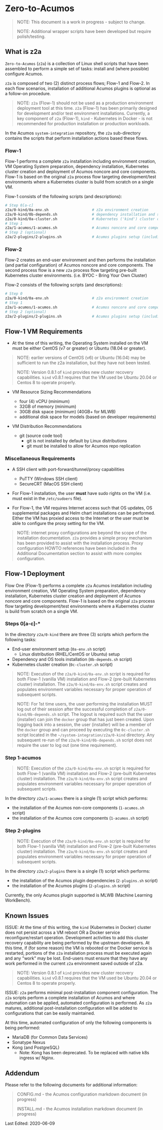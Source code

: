 # Zero-to-Acumos

> NOTE: This document is a work in progress - subject to change.
>
> NOTE: Additional wrapper scripts have been developed but require polish/testing.

## What is z2a

`Zero-to-Acumos` (`z2a`) is a collection of Linux shell scripts that have been assembled to perform a simple set of tasks:  install and (where possible) configure Acumos.

`z2a` is composed of two (2) distinct process flows; Flow-1 and Flow-2. In each flow scenarios, installation of additional Acumos plugins is optional as a follow-on procedure.

> NOTE: `z2a` (Flow-1) should not be used as a production environment deployment tool at this time.  `z2a` (Flow-1) has been primarily designed for development and/or test environment installations.  Currently, a key component of `z2a` (Flow-1), `kind` -  Kubernetes in Docker - is not recommended for production installation or production workloads.

In the Acumos `system-integration` repository, the `z2a` sub-directory contains the scripts that perform installation actions based these flows.

### Flow-1

Flow-1 performs a complete `z2a` installation including environment creation, VM Operating System preparation, dependency installation, Kubernetes cluster creation and deployment of Acumos noncore and core components. Flow-1 is based on the original `z2a` process flow targeting development/test environments where a Kubernetes cluster is build from scratch on a single VM.

Flow-1 consists of the following scripts (and descriptions):

```sh
# Step 0[a-c]
z2a/0-kind/0a-env.sh                    # z2a environment creation
z2a/0-kind/0b-depends.sh                # dependency installation and setup
z2a/0-kind/0a-cluster.sh                # Kubernetes ('kind') cluster creation
# Step 1
z2a/1-acumos/1-acumos.sh                # Acumos noncore and core component setup
# Step 2 (optional)
z2a/2-plugins/2-plugins.sh              # Acumos plugins setup (including dependencies)
```

### Flow-2

Flow-2 creates an end-user environment and then performs the installation (and partial configuration) of Acumos noncore and core components. The second process flow is a new `z2a` process flow targeting pre-built Kubernetes cluster environments. (i.e. BYOC - Bring Your Own Cluster)

Flow-2 consists of the following scripts (and descriptions):

```sh
# Step 0
z2a/0-kind/0a-env.sh                    # z2a environment creation
# Step 1
z2a/1-acumos/1-acumos.sh                # Acumos noncore and core component setup
# Step 2 (optional)
z2a/2-plugins/2-plugins.sh              # Acumos plugins setup (including dependencies)
```

## Flow-1 VM Requirements

* At the time of this writing, the Operating System installed on the VM must be either CentOS (v7 or greater) or Ubuntu (18.04 or greater).

> NOTE: earlier versions of CentOS (v6) or Ubuntu (16.04) may be sufficient to run the z2a installation, but they have not been tested.
>
> NOTE: Version 0.8.1 of `kind` provides new cluster recovery capabilities.  `kind` v0.8.1 requires that the VM used be Ubuntu 20.04 or Centos 8 to operate properly.

* VM Resource Sizing Recommendations
  * four (4) vCPU (minimum)
  * 32GB of memory (minimum)
  * 30GB disk space (minimum) (40GB+ for MLWB)
  * additional disk space for models (based on developer requirements)

* VM Distribution Recommendations
  * git (source code tool)
    * git is not installed by default by Linux distributions
    * git must be installed to allow for Acumos repo replication

### Miscellaneous Requirements

* A SSH client with port-forward/tunnel/proxy capabilities
  * PuTTY (Windows SSH client)
  * SecureCRT (MacOS SSH client)

* For Flow-1 installation, the user **must** have sudo rights on the VM (i.e. must exist in the `/etc/sudoers` file).

* For Flow-1, the VM requires Internet access such that OS updates, OS supplemental packages and Helm chart installations can be performed. Either the VM has proxied access to the Internet or the user must be able to configure the proxy setting for the VM.

> NOTE: internet proxy configurations are beyond the scope of the installation documentation.  `z2a` provides a simple proxy mechanism has been provided to assist with the installation process. Proxy configuration HOWTO references have been included in the Additional Documentation section to assist with more complex configuration.

## Flow-1 Deployment

Flow One (Flow-1) performs a complete `z2a` Acumos installation including environment creation, VM Operating System preparation, dependency installation, Kubernetes cluster creation and deployment of Acumos noncore and core components. Flow-1 is based on the original `z2a` process flow targeting development/test environments where a Kubernetes cluster is build from scratch on a single VM.

### Steps 0[a-c]-*

In the directory `z2a/0-kind` there are three (3) scripts which perform the following tasks:

* End-user environment setup (`0a-env.sh` script)
  * Linux distribution (RHEL/CentOS or Ubuntu) setup
* Dependency and OS tools installation (`0b-depends.sh` script)
* Kubernetes cluster creation (`0c-cluster.sh` script)

> NOTE: Execution of the `z2a/0-kind/0a-env.sh` script is required for both Flow-1 (vanilla VM) installation and Flow-2 (pre-built Kubernetes cluster) installation.  The `z2a/0-kind/0a-env.sh` script creates and populates environment variables necessary for proper operation of subsequent scripts.
>
>NOTE: For 1st time users, the user performing the installation MUST log out of their session after the successful completion of `z2a/0-kind/0b-depends.sh` script.  The logout is required such that the user (installer) can join the `docker` group that has just been created.  Upon logging back into a session, the user (installer) will be a member of the `docker` group and can proceed by executing the `0c-cluster.sh` script located in the `~/system-integration/z2a/0-kind` directory.  Any subsequent re-run of the `z2a/0-kind/0b-depends.sh` script does not require the user to log out (one time requirement).

### Step 1-acumos

> NOTE: Execution of the `z2a/0-kind/0a-env.sh` script is required for both Flow-1 (vanilla VM) installation and Flow-2 (pre-built Kubernetes cluster) installation.  The `z2a/0-kind/0a-env.sh` script creates and populates environment variables necessary for proper operation of subsequent scripts.

In the directory `z2a/1-acumos` there is a single (1) script which performs:

* the installation of the Acumos non-core components (`1-acumos.sh` script)
* the installation of the Acumos core components (`1-acumos.sh` script)

### Step 2-plugins

> NOTE: Execution of the `z2a/0-kind/0a-env.sh` script is required for both Flow-1 (vanilla VM) installation and Flow-2 (pre-built Kubernetes cluster) installation.  The `z2a/0-kind/0a-env.sh` script creates and populates environment variables necessary for proper operation of subsequent scripts.

In the directory `z2a/2-plugins` there is a single (1) script which performs:

* the installation of the Acumos plugin dependencies (`2-plugins.sh` script)
* the installation of the Acumos plugins (`2-plugins.sh` script)

Currently, the only Acumos plugin supported is MLWB (Machine Learning WorkBench).

## Known Issues

ISSUE: At the time of this writing, the `kind` (Kubernetes in Docker) cluster does not persist across a VM reboot OR a Docker service reconfigure/restart operation. Development activities to add this cluster recovery capability are being performed by the upstream developers.  At this time, if (for some reason) the VM is rebooted or the Docker service is restarted, portions of the `z2a` installation process must be executed again and any "work" may be lost.  End-users must ensure that they have any work performed in the current `z2a` environment saved outside of z2a.

> NOTE: Version 0.8.1 of `kind` provides new cluster recovery capabilities.  `kind` v0.8.1 requires that the VM used be Ubuntu 20.04 or Centos 8 to operate properly.

ISSUE: `z2a` performs minimal post-installation component configuration.  The `z2a` scripts perform a complete installation of Acumos and where automation can be applied, automated configuration is performed. As `z2a` matures, additional post-installation configuration will be added to configurations that can be easily maintained.

At this time, automated configuration of only the following components is being performed:

* MariaDB (for Common Data Services)
* Sonatype Nexus
* Kong (and PostgreSQL)
  * Note: Kong has been deprecated. To be replaced with native k8s ingress w/ Nginx.

## Addendum

Please refer to the following documents for additional information:

> CONFIG.md   - the Acumos configuration markdown document (in progress)
>
> INSTALL.md  - the Acumos installation markdown document (in progress)

Last Edited: 2020-06-09
